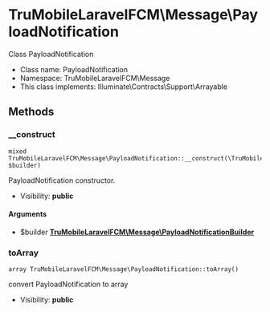TruMobileLaravelFCM\Message\PayloadNotification
===============

Class PayloadNotification




* Class name: PayloadNotification
* Namespace: TruMobileLaravelFCM\Message
* This class implements: Illuminate\Contracts\Support\Arrayable






Methods
-------


### __construct

    mixed TruMobileLaravelFCM\Message\PayloadNotification::__construct(\TruMobileLaravelFCM\Message\PayloadNotificationBuilder $builder)

PayloadNotification constructor.



* Visibility: **public**


#### Arguments
* $builder **[TruMobileLaravelFCM\Message\PayloadNotificationBuilder](TruMobileLaravelFCM-Message-PayloadNotificationBuilder.md)**



### toArray

    array TruMobileLaravelFCM\Message\PayloadNotification::toArray()

convert PayloadNotification to array



* Visibility: **public**



